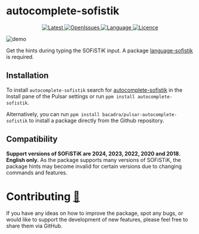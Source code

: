 # autocomplete-sofistik

<p align="center">
  <a href="https://github.com/bacadra/pulsar-autocomplete-sofistik/tags">
  <img src="https://img.shields.io/github/v/tag/bacadra/pulsar-autocomplete-sofistik?style=for-the-badge&label=Latest&color=blue" alt="Latest">
  </a>
  <a href="https://github.com/bacadra/pulsar-autocomplete-sofistik/issues">
  <img src="https://img.shields.io/github/issues-raw/bacadra/pulsar-autocomplete-sofistik?style=for-the-badge&color=blue" alt="OpenIssues">
  </a>
  <a href="https://github.com/bacadra/pulsar-autocomplete-sofistik/blob/master/package.json">
  <img src="https://img.shields.io/github/languages/top/bacadra/pulsar-autocomplete-sofistik?style=for-the-badge&color=blue" alt="Language">
  </a>
  <a href="https://github.com/bacadra/pulsar-autocomplete-sofistik/blob/master/LICENSE">
  <img src="https://img.shields.io/github/license/bacadra/pulsar-autocomplete-sofistik?style=for-the-badge&color=blue" alt="Licence">
  </a>
</p>

![demo](https://github.com/bacadra/pulsar-autocomplete-sofistik/blob/master/assets/demo.gif?raw=true)

Get the hints during typing the SOFiSTiK input. A package [language-sofistik](https://github.com/bacadra/pulsar-language-sofistik) is required.

## Installation

To install `autocomplete-sofistik` search for [autocomplete-sofistik](https://web.pulsar-edit.dev/packages/autocomplete-sofistik) in the Install pane of the Pulsar settings or run `ppm install autocomplete-sofistik`.

Alternatively, you can run `ppm install bacadra/pulsar-autocomplete-sofistik` to install a package directly from the Github repository.

## Compatibility

**Support versions of SOFiSTiK are 2024, 2023, 2022, 2020 and 2018. English only.** As the package supports many versions of SOFiSTiK, the package hints may become invalid for certain versions due to changing commands and features.

# Contributing [🍺](https://www.buymeacoffee.com/asiloisad)

If you have any ideas on how to improve the package, spot any bugs, or would like to support the development of new features, please feel free to share them via GitHub.
